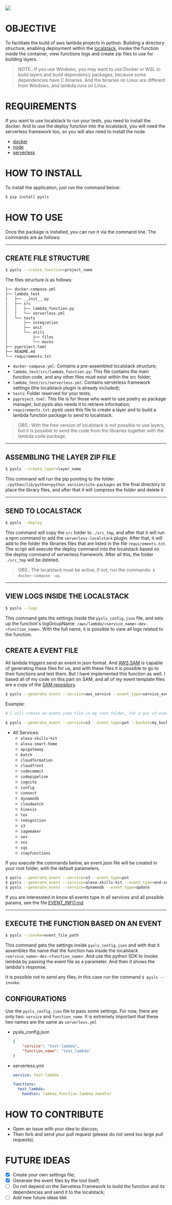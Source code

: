<a href="https://codecov.io/gh/LucasFDutra/pysls">
  <img src="https://codecov.io/gh/LucasFDutra/pysls/branch/master/graph/badge.svg" />
</a>

# OBJECTIVE
To facilitate the build of aws lambda projects in python. Building a directory structure, enabling deployment within the [localstack](https://github.com/localstack/localstack), invoke the function inside the container, view functions logs and create zip files to use for building layers.

> NOTE.: If you use Windows, you may want to use Docker or WSL to build layers and build dependency packages, because some dependencies have C binaries. And the binaries on Linux are different from Windows, and lambda runs on Linux.

# REQUIREMENTS

If you want to use localstack to run your tests, you need to install the docker. And to use the deploy function into the localstack, you will need the serverless framework too, so you will also need to install the node.

- [docker](https://docs.docker.com/get-docker/)
- [node](https://nodejs.org/en/)
- [serverless](https://www.serverless.com/framework/docs/getting-started/)

# HOW TO INSTALL
To install the application, just run the command below:

```sh
$ pip install pysls
```

# HOW TO USE
Once the package is installed, you can run it via the command line. The commands are as follows:

---
## CREATE FILE STRUCTURE

```sh
$ pysls --create_function=project_name
```
The files structure is as follows:

```sh
├── docker-compose.yml
├── lambda_test
│   ├── __init__.py
│   ├── src
│   │   ├── lambda_function.py
│   │   └── serverless.yml
│   └── tests
│       ├── integration
│       ├── unit
│       └── utils
│           ├── files
│           └── mocks
├── pyproject.toml
├── README.md
└── requirements.txt
```

- `docker-compose.yml`: Contains a pre-assembled localstack structure;
- `lambda_test/src/lambda_function.py`: This file contains the main function code, and any other files must exist within the src folder;
- `lambda_test/src/serverless.yml`: Contains serverless framework settings (the localstack plugin is already included);
- `tests`: Folder reserved for your tests;
- `pyproject.toml`: This file is for those who want to use poetry as package manager, but pysls also needs it to retrieve information;
- `requirements.txt`: pysls uses this file to create a layer and to build  a lambda function package to send to localstack.

> OBS.: With the free version of localstack is not possible to use layers, but it is possible to send the code from the libraries together with the lambda code package.

---
## ASSEMBLING THE LAYER ZIP FILE

```sh
$ pysls --create_layer=layer_name
```

This command will run the pip pointing to the folder `./python/lib/python+python_version/site-packages` as the final directory to place the library files, and after that it will compress the folder and delete it

---
## SEND TO LOCALSTACK

```sh
$ pysls --deploy
```

This command will copy the `src` folder to `./src_tmp`, and after that it will run a npm command to add the `serverless-localstack` plugin. After that, it will add to the folder the libraries files that are listed in the file `requirements.txt`. The script will execute the deploy command into the localstack based on the deploy command of serverless framework. After all this, the folder `./src_tmp` will be deleted.

> OBS.: The localstack must be active, if not, run the commando: `$ docker-compose -up`.

---
## VIEW LOGS INSIDE THE LOCALSTACK

```sh
$ pysls --logs
```

This command gets the settings inside the `pysls_config.json` file, and sets up the function's logGroupName: `/aws/lambda/<service_name>-dev-<function_name>`. With the full name, it is possible to view all logs related to the function.

## CREATE A EVENT FILE
All lambda triggers send an event in json format. And [AWS SAM](https://docs.aws.amazon.com/serverless-application-model/latest/developerguide/sam-cli-command-reference-sam-local-generate-event.html) is capable of generating these files for us, and with these files it is possible to go to their functions and test them. But I have implemented this function as well. I based all of my code on this part on SAM, and all of my event template files are a copy of the [SAM repository](https://github.com/aws/aws-sam-cli/tree/master/samcli/lib/generated_sample_events).

```sh
$ pysls --generate_event --service=aws_service --event_type=service_event --params --filename=event_file_name.json
```

Example:

```sh
# I will create an event.json file in my root folder, for a put s3 event in the my_bucket bucket, and the file that will trigger this event is in the lambda_folder folder and is named data.csv

$ pysls --generate_event --service=s3 --event_type=put --bucket=my_bucket --key=lambda_folder/data.csv --filename=event.json
```

- All Services:
  - `alexa-skills-kit`
  - `alexa-smart-home`
  - `apigateway`
  - `batch`
  - `cloudformation`
  - `cloudfront`
  - `codecommit`
  - `codepipeline`
  - `cognito`
  - `config`
  - `connect`
  - `dynamodb`
  - `cloudwatch`
  - `kinesis`
  - `lex`
  - `rekognition`
  - `s3`
  - `sagemaker`
  - `ses`
  - `sns`
  - `sqs`
  - `stepfunctions`

If you execute the commands below, an event.json file will be created in your root folder, with the default parameters.

```sh
$ pysls --generate_event --service=s3 --event_type=put
$ pysls --generate_event --service=alexa-skills-kit --event_type=end-session
$ pysls --generate_event --service=dynamodb --event_type=update
```

If you are interessted in know all events type in all services and all possible params, see the file [EVENT_INFO.md]('./EVENT_INFO.md)

---
## EXECUTE THE FUNCTION BASED ON AN EVENT

```sh
$ pysls --invoke=event_file_path
```

This command gets the settings inside `pysls_config.json` and with that it assembles the name that the function has inside the localstack `<service_name>-dev-<function_name>`. And use the python SDK to invoke lambda by passing the event file as a parameter. And then it shows the lambda's response.

It is possible not to send any files, in this case run the command `$ pysls --invoke`.

## CONFIGURATIONS
Use the `pysls_config.json` file to pass some settings. For now, there are only two: `service` and `function_name`. It is extremely important that these two names are the same as `serverless.yml`

- pysls_config.json
  ```json
  {
      "service": "test-lambda",
      "function_name": "test_lambda"
  }
  ```

- serverless.yml
  ```yaml
  service: test-lambda

  functions:
    test_lambda:
      handler: lambda_function.lambda_handler
  ```

# HOW TO CONTRIBUTE

- Open an issue with your idea to discuss;
- Then fork and send your pull request (please do not send too large pull requests).

# FUTURE IDEAS

- [x] Create your own settings file;
- [x] Generate the event files by the tool itself;
- [ ] Do not depend on the Serveless Framework to build the function and its dependencies and send it to the localstack;
- [ ] Add new future ideas kkk
